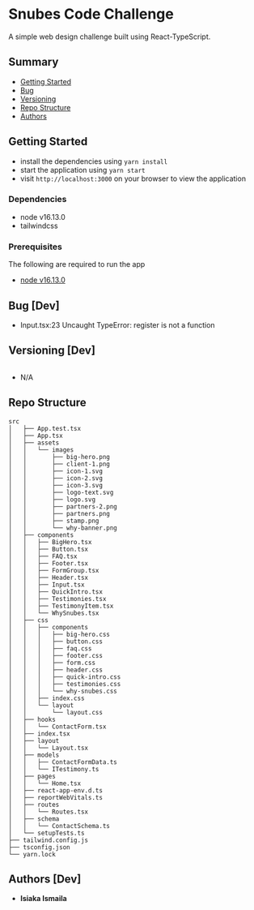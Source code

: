 # Snubes Code Challenge

A simple web design challenge built using React-TypeScript.

## Summary

- [Getting Started](#getting-started)
- [Bug](#bug-[dev])
- [Versioning](#versioning-[dev])
- [Repo Structure](#repo-structure)
- [Authors](#authors-[dev])

## Getting Started

- install the dependencies using `yarn install`
- start the application using `yarn start`
- visit `http://localhost:3000` on your browser to view the application

### Dependencies

- node v16.13.0
- tailwindcss

### Prerequisites

The following are required to run the app

- [node v16.13.0](https://nodejs.org)

## Bug [Dev]

- Input.tsx:23 Uncaught TypeError: register is not a function

## Versioning [Dev]

```

```

- N/A​

## Repo Structure

```
src
│   ├── App.test.tsx
│   ├── App.tsx
│   ├── assets
│   │   └── images
│   │       ├── big-hero.png
│   │       ├── client-1.png
│   │       ├── icon-1.svg
│   │       ├── icon-2.svg
│   │       ├── icon-3.svg
│   │       ├── logo-text.svg
│   │       ├── logo.svg
│   │       ├── partners-2.png
│   │       ├── partners.png
│   │       ├── stamp.png
│   │       └── why-banner.png
│   ├── components
│   │   ├── BigHero.tsx
│   │   ├── Button.tsx
│   │   ├── FAQ.tsx
│   │   ├── Footer.tsx
│   │   ├── FormGroup.tsx
│   │   ├── Header.tsx
│   │   ├── Input.tsx
│   │   ├── QuickIntro.tsx
│   │   ├── Testimonies.tsx
│   │   ├── TestimonyItem.tsx
│   │   └── WhySnubes.tsx
│   ├── css
│   │   ├── components
│   │   │   ├── big-hero.css
│   │   │   ├── button.css
│   │   │   ├── faq.css
│   │   │   ├── footer.css
│   │   │   ├── form.css
│   │   │   ├── header.css
│   │   │   ├── quick-intro.css
│   │   │   ├── testimonies.css
│   │   │   └── why-snubes.css
│   │   ├── index.css
│   │   └── layout
│   │       └── layout.css
│   ├── hooks
│   │   └── ContactForm.tsx
│   ├── index.tsx
│   ├── layout
│   │   └── Layout.tsx
│   ├── models
│   │   ├── ContactFormData.ts
│   │   └── ITestimony.ts
│   ├── pages
│   │   └── Home.tsx
│   ├── react-app-env.d.ts
│   ├── reportWebVitals.ts
│   ├── routes
│   │   └── Routes.tsx
│   ├── schema
│   │   └── ContactSchema.ts
│   └── setupTests.ts
├── tailwind.config.js
├── tsconfig.json
└── yarn.lock

```

## Authors [Dev]

- **Isiaka Ismaila**
